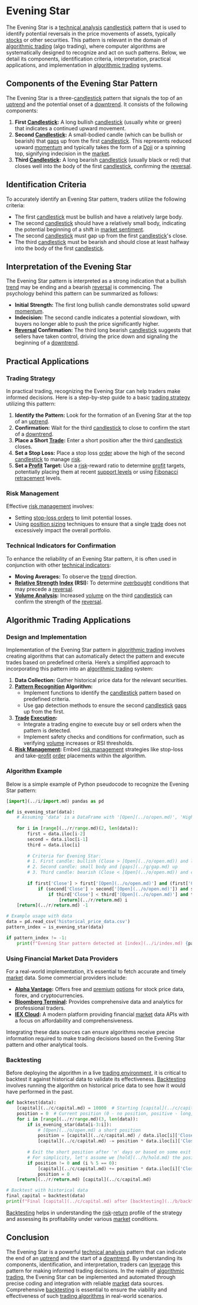 # Evening Star

The Evening Star is a [technical analysis](../t/technical_analysis.md) [candlestick](../c/candlestick.md) pattern that is used to identify potential reversals in the price movements of assets, typically [stocks](../s/stock.md) or other securities. This pattern is relevant in the domain of [algorithmic trading](../a/accountability.md) (algo trading), where computer algorithms are systematically designed to recognize and act on such patterns. Below, we detail its components, identification criteria, interpretation, practical applications, and implementation in [algorithmic trading](../a/accountability.md) systems.

## Components of the Evening Star Pattern

The Evening Star is a three-[candlestick](../c/candlestick.md) pattern that signals the top of an [uptrend](../u/uptrend.md) and the potential onset of a [downtrend](../d/downtrend.md). It consists of the following components:

1. **First [Candlestick](../c/candlestick.md):** A long bullish [candlestick](../c/candlestick.md) (usually white or green) that indicates a continued upward movement.
2. **Second [Candlestick](../c/candlestick.md):** A small-bodied candle (which can be bullish or bearish) that [gaps](../g/gap.md) up from the first [candlestick](../c/candlestick.md). This represents reduced upward [momentum](../m/momentum.md) and typically takes the form of a [Doji](../d/doji.md) or a spinning top, signifying indecision in the [market](../m/market.md).
3. **Third [Candlestick](../c/candlestick.md):** A long bearish [candlestick](../c/candlestick.md) (usually black or red) that closes well into the body of the first [candlestick](../c/candlestick.md), confirming the [reversal](../r/reversal.md).

## Identification Criteria

To accurately identify an Evening Star pattern, traders utilize the following criteria:

- The first [candlestick](../c/candlestick.md) must be bullish and have a relatively large body.
- The second [candlestick](../c/candlestick.md) should have a relatively small body, indicating the potential beginning of a shift in [market sentiment](../m/market_sentiment.md).
- The second [candlestick](../c/candlestick.md) must gap up from the first [candlestick](../c/candlestick.md)'s close.
- The third [candlestick](../c/candlestick.md) must be bearish and should close at least halfway into the body of the first [candlestick](../c/candlestick.md).

## Interpretation of the Evening Star

The Evening Star pattern is interpreted as a strong indication that a bullish [trend](../t/trend.md) may be ending and a bearish [reversal](../r/reversal.md) is commencing. The psychology behind this pattern can be summarized as follows:

- **Initial Strength:** The first long bullish candle demonstrates solid upward [momentum](../m/momentum.md).
- **Indecision:** The second candle indicates a potential slowdown, with buyers no longer able to push the price significantly higher.
- **[Reversal](../r/reversal.md) Confirmation:** The third long bearish [candlestick](../c/candlestick.md) suggests that sellers have taken control, driving the price down and signaling the beginning of a [downtrend](../d/downtrend.md).

## Practical Applications

### Trading Strategy

In practical trading, recognizing the Evening Star can help traders make informed decisions. Here is a step-by-step guide to a basic [trading strategy](../t/trading_strategy.md) utilizing this pattern:

1. **Identify the Pattern:** Look for the formation of an Evening Star at the top of an [uptrend](../u/uptrend.md).
2. **Confirmation:** Wait for the third [candlestick](../c/candlestick.md) to close to confirm the start of a [downtrend](../d/downtrend.md).
3. **Place a Short [Trade](../t/trade.md):** Enter a short position after the third [candlestick](../c/candlestick.md) closes.
4. **Set a Stop Loss:** Place a stop loss [order](../o/order.md) above the high of the second [candlestick](../c/candlestick.md) to manage [risk](../r/risk.md).
5. **Set a [Profit](../p/profit.md) Target:** Use a [risk](../r/risk.md)-reward ratio to determine [profit](../p/profit.md) targets, potentially placing them at recent [support levels](../s/support_levels.md) or using [Fibonacci retracement](../f/fibonacci_retracement.md) levels.

### Risk Management

Effective [risk management](../r/risk_management.md) involves:
- Setting [stop-loss orders](../s/stop-loss_orders.md) to limit potential losses.
- Using [position sizing](../p/position_sizing.md) techniques to ensure that a single [trade](../t/trade.md) does not excessively impact the overall portfolio.

### Technical Indicators for Confirmation

To enhance the reliability of an Evening Star pattern, it is often used in conjunction with other [technical indicators](../t/technical_indicator.md):
- **Moving Averages:** To observe the [trend](../t/trend.md) direction.
- **[Relative Strength](../r/relative_strength.md) [Index](../i/index.md) (RSI):** To determine [overbought](../o/overbought.md) conditions that may precede a [reversal](../r/reversal.md).
- **[Volume Analysis](../v/volume_analysis.md):** Increased [volume](../v/volume.md) on the third [candlestick](../c/candlestick.md) can confirm the strength of the [reversal](../r/reversal.md).

## Algorithmic Trading Applications

### Design and Implementation

Implementation of the Evening Star pattern in [algorithmic trading](../a/accountability.md) involves creating algorithms that can automatically detect the pattern and execute trades based on predefined criteria. Here’s a simplified approach to incorporating this pattern into an [algorithmic trading](../a/accountability.md) system:

1. **Data Collection:** Gather historical price data for the relevant securities.
2. **[Pattern Recognition](../p/pattern_recognition.md) Algorithm:**
   - Implement functions to identify the [candlestick](../c/candlestick.md) pattern based on predefined criteria.
   - Use gap detection methods to ensure the second [candlestick](../c/candlestick.md) [gaps](../g/gap.md) up from the first.
3. **[Trade](../t/trade.md) [Execution](../e/execution.md):**
   - Integrate a trading engine to execute buy or sell orders when the pattern is detected.
   - Implement safety checks and conditions for confirmation, such as verifying [volume](../v/volume.md) increases or RSI thresholds.
4. **[Risk Management](../r/risk_management.md):** Embed [risk management](../r/risk_management.md) strategies like stop-loss and take-[profit](../p/profit.md) [order](../o/order.md) placements within the algorithm.

### Algorithm Example

Below is a simple example of Python pseudocode to recognize the Evening Star pattern:

```python
[import](../i/import.md) pandas as pd

def is_evening_star(data):
    # Assuming 'data' is a DataFrame with '[Open](../o/open.md)', 'High', 'Low', 'Close'
    
    for i in [range](../r/range.md)(2, len(data)):
        first = data.iloc[i-2]
        second = data.iloc[i-1]
        third = data.iloc[i]
        
        # Criteria for Evening Star:
        # 1. First candle: bullish (Close > [Open](../o/open.md)) and long body
        # 2. Second candle: small body and [gaps](../g/gap.md) up
        # 3. Third candle: bearish (Close < [Open](../o/open.md)) and closes into first candle's body
        
        if first['Close'] > first['[Open](../o/open.md)'] and (first['Close'] - first['[Open](../o/open.md)']) > (first['High'] - first['Low']) * 0.5:
            if (second['Close'] > second['[Open](../o/open.md)']) and second['[Open](../o/open.md)'] > first['Close'] and second['Close'] < first['High']:
                if third['Close'] < third['[Open](../o/open.md)'] and third['Close'] < (first['[Open](../o/open.md)'] + first['Close']) / 2:
                    [return](../r/return.md) i
    [return](../r/return.md) -1

# Example usage with data
data = pd.read_csv('historical_price_data.csv')
pattern_index = is_evening_star(data)

if pattern_index != -1:
    print(f"Evening Star pattern detected at [index](../i/index.md) {pattern_index}")
```

### Using Financial Market Data Providers

For a real-world implementation, it’s essential to fetch accurate and timely [market](../m/market.md) data. Some commercial providers include:
- **[Alpha Vantage](https://www.alphavantage.co/):** Offers free and [premium](../p/premium.md) [options](../o/options.md) for stock price data, forex, and cryptocurrencies.
- **[Bloomberg Terminal](https://www.bloomberg.com/professional/solution/bloomberg-terminal/):** Provides comprehensive data and analytics for professional traders.
- **[IEX Cloud](https://iexcloud.io/):** A modern platform providing financial [market](../m/market.md) data APIs with a focus on affordability and comprehensiveness.

Integrating these data sources can ensure algorithms receive precise information required to make trading decisions based on the Evening Star pattern and other analytical tools.

### Backtesting

Before deploying the algorithm in a live [trading environment](../t/trading_environment.md), it is critical to backtest it against historical data to validate its effectiveness. [Backtesting](../b/backtesting.md) involves running the algorithm on historical price data to see how it would have performed in the past.

```python
def backtest(data):
    [capital](../c/capital.md) = 10000  # Starting [capital](../c/capital.md) in dollars
    position = 0  # Current position (0 - no position, positive - long, negative - short)
    for i in [range](../r/range.md)(3, len(data)):
        if is_evening_star(data[i-3:i]):
            # [Open](../o/open.md) a short position
            position = [capital](../c/capital.md) / data.iloc[i]['Close']
            [capital](../c/capital.md) -= position * data.iloc[i]['Close']
        
        # Exit the short position after 'n' days or based on some exit condition
        # For simplicity, let's assume we [hold](../h/hold.md) the position for 5 days
        if position != 0 and (i % 5 == 0):
            [capital](../c/capital.md) += position * data.iloc[i]['Close']
            position = 0
    [return](../r/return.md) [capital](../c/capital.md)

# Backtest with historical data
final_capital = backtest(data)
print(f"Final [capital](../c/capital.md) after [backtesting](../b/backtesting.md): ${final_capital:.2f}")
```

[Backtesting](../b/backtesting.md) helps in understanding the [risk](../r/risk.md)-[return](../r/return.md) profile of the strategy and assessing its profitability under various [market](../m/market.md) conditions.

## Conclusion

The Evening Star is a powerful [technical analysis](../t/technical_analysis.md) pattern that can indicate the end of an [uptrend](../u/uptrend.md) and the start of a [downtrend](../d/downtrend.md). By understanding its components, identification, and interpretation, traders can [leverage](../l/leverage.md) this pattern for making informed trading decisions. In the realm of [algorithmic trading](../a/accountability.md), the Evening Star can be implemented and automated through precise coding and integration with reliable [market](../m/market.md) data sources. Comprehensive [backtesting](../b/backtesting.md) is essential to ensure the viability and effectiveness of such [trading algorithms](../t/trading_algorithms.md) in real-world scenarios.